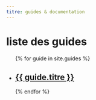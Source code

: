 ```yaml
---
titre: guides & documentation
---
```


# liste des guides

<ul>
{% for guide in site.guides %}
	<li>
		<h2><a href="{{ guide.url | relative_url }}">{{ guide.titre }}</a></h2>
	</li>
{% endfor %}
</ul>
